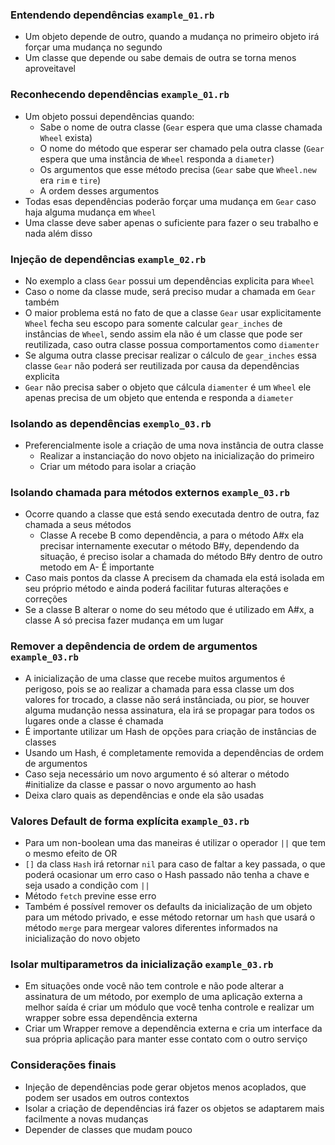 ### Entendendo dependências `example_01.rb`

- Um objeto depende de outro, quando a mudança no primeiro objeto irá forçar uma mudança no segundo
- Um classe que depende ou sabe demais de outra se torna menos aproveitavel

### Reconhecendo dependências `example_01.rb`

- Um objeto possui dependências quando:
  - Sabe o nome de outra classe (`Gear` espera que uma classe chamada `Wheel` exista)
  - O nome do método que esperar ser chamado pela outra classe (`Gear` espera que uma instância de `Wheel` responda a `diameter`)
  - Os argumentos que esse método precisa (`Gear` sabe que `Wheel.new` era  `rim` e `tire`)
  - A ordem desses argumentos
- Todas esas dependências poderão forçar uma mudança em `Gear` caso haja alguma mudança em `Wheel`
- Uma classe deve saber apenas o suficiente para fazer o seu trabalho e nada além disso

### Injeção de dependências `example_02.rb`

- No exemplo a class `Gear` possui um dependências explicita para `Wheel`
- Caso o nome da classe mude, será preciso mudar a chamada em `Gear` também
- O maior problema está no fato de que a classe `Gear` usar explicitamente `Wheel` fecha seu escopo para somente calcular `gear_inches`
de instâncias de `Wheel`, sendo assim ela não é um classe que pode ser reutilizada, caso outra classe possua comportamentos como `diamenter`
- Se alguma outra classe precisar realizar o cálculo de `gear_inches` essa classe `Gear` não poderá ser reutilizada por causa da dependências explicita
- `Gear` não precisa saber o objeto que cálcula `diamenter` é um `Wheel` ele apenas precisa de um objeto que entenda e responda a `diameter`

### Isolando as dependências `exemplo_03.rb`

- Preferencialmente isole a criação de uma nova instância de outra classe
  - Realizar a instanciação do novo objeto na inicialização do primeiro
  - Criar um método para isolar a criação

### Isolando chamada para métodos externos `example_03.rb`

- Ocorre quando a classe que está sendo executada dentro de outra, faz chamada a seus métodos
  - Classe A recebe B como dependência, a para o método A#x ela precisar internamente executar o método B#y, dependendo da situação, é preciso isolar a chamada do método B#y dentro de outro metodo em A- É importante
- Caso mais pontos da classe A precisem da chamada ela está isolada em seu próprio método e ainda poderá facilitar futuras alterações e correções
- Se a classe B alterar o nome do seu método que é utilizado em A#x, a classe A só precisa fazer mudança em um lugar

### Remover a depêndencia de ordem de argumentos `example_03.rb`

- A inicialização de uma classe que recebe muitos argumentos é perigoso, pois se ao realizar a chamada para essa classe um dos valores for trocado, a classe não será instânciada, ou pior, se houver alguma mudanção nessa assinatura, ela irá se propagar para todos os lugares onde a classe é chamada
- É importante utilizar um Hash de opções para criação de instâncias de classes
- Usando um Hash, é completamente removida a dependências de ordem de argumentos
- Caso seja necessário um novo argumento é só alterar o método #initialize da classe e passar o novo argumento ao hash
- Deixa claro quais as dependências e onde ela são usadas

### Valores Default de forma explícita `example_03.rb`

- Para um non-boolean uma das maneiras é utilizar o operador `||` que tem o mesmo efeito de OR
- `[]` da class `Hash` irá retornar `nil` para caso de faltar a key passada, o que poderá ocasionar um erro caso o Hash passado não tenha a chave e seja usado a condição com `||`
- Método `fetch` previne esse erro
- Também é possível remover os defaults da inicialização de um objeto para um método privado,
e esse método retornar um `hash` que usará o método `merge` para mergear valores diferentes informados na inicialização do novo objeto

### Isolar multiparametros da inicialização `example_03.rb`

- Em situações onde você não tem controle e não pode alterar a assinatura de um método, por exemplo de uma aplicação externa
a melhor saída é criar um módulo que você tenha controle e realizar um wrapper sobre essa dependência externa
- Criar um Wrapper remove a dependência externa e cria um interface da sua própria aplicação para manter esse contato com o outro serviço

### Considerações finais

- Injeção de dependências pode gerar objetos menos acoplados, que podem ser usados em outros contextos
- Isolar a criação de dependências irá fazer os objetos se adaptarem mais facilmente a novas mudanças
- Depender de classes que mudam pouco
